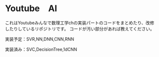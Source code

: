 # Youtube　AI
これはYoutubeみんなで数理工学chの実装パートのコードをまとめたり、改修したりしているリポジトリです。
コードが汚い部分があれば教えてください。

実装予定：SVR,NN,DNN,CNN,RNN

実装済み：SVC,DecisionTree,1dCNN
